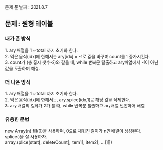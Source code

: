 문제 푼 날짜 : 2021.8.7

<h2>문제 : 원형 테이블</h2>

<h3>내가 푼 방식</h3>
<div>1. ary 배열을 1 ~ total 까지 초기화 한다.</div>
<div>2. 먹은 음식(idx)에 한해서는 ary[idx] = -1로 값을 바꾸며 count를 1 증가시킨다.</div>
<div>3. count가 (총 접시 갯수-2)와 같을 때, while 반복문 탈출하고 ary배열에서 -1이 아닌 값을 도출하며 해결.</div>


<h3>더 나은 방식</h3>
<div>1. ary 배열을 1 ~ total 까지 초기화 한다.</div>
<div>2. 먹은 음식(idx)에 한해서는, ary.splice(idx,1)로 해당 값을 삭제한다.</div>
<div>3. ary 배열의 길이가 2가 될 때, while 반복문 탈출하고 ary배열 반환하며 해결.</div>


<h3>유용한 문법</h3>
<div>new Array(n).fill(0)을 사용하며, 0으로 채워진 길이가 n인 배열이 생성된다.</div>
<div>splice()을 잘 사용하자.</div>
<div>array.splice(start[, deleteCount[, item1[, item2[, ...]]]])
</div>
